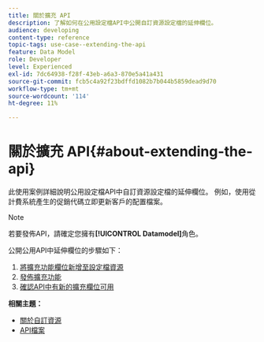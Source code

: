```yaml
---
title: 關於擴充 API
description: 了解如何在公用設定檔API中公開自訂資源設定檔的延伸欄位。
audience: developing
content-type: reference
topic-tags: use-case--extending-the-api
feature: Data Model
role: Developer
level: Experienced
exl-id: 7dc64938-f28f-43eb-a6a3-870e5a41a431
source-git-commit: fcb5c4a92f23bdffd1082b7b044b5859dead9d70
workflow-type: tm+mt
source-wordcount: '114'
ht-degree: 11%

---
```


# 關於擴充 API{#about-extending-the-api}

此使用案例詳細說明公用設定檔API中自訂資源設定檔的延伸欄位。 例如，使用從計費系統產生的促銷代碼立即更新客戶的配置檔案。

>[!NOTE]
>
>若要發佈API，請確定您擁有&#x200B;**[!UICONTROL Datamodel]**&#x200B;角色。

公開公用API中延伸欄位的步驟如下：

1. [將擴充功能欄位新增至設定檔資源](../../developing/using/step-1--add-extension-fields-to-the-profile-resource.md)
1. [發佈擴充功能](../../developing/using/step-2--publish-the-extension.md)
1. [確認API中有新的擴充欄位可用](../../developing/using/step-3--verify-the-extension.md)

**相關主題：**

* [關於自訂資源](../../developing/using/data-model-concepts.md)
* [API檔案](../../api/using/get-started-apis.md)

